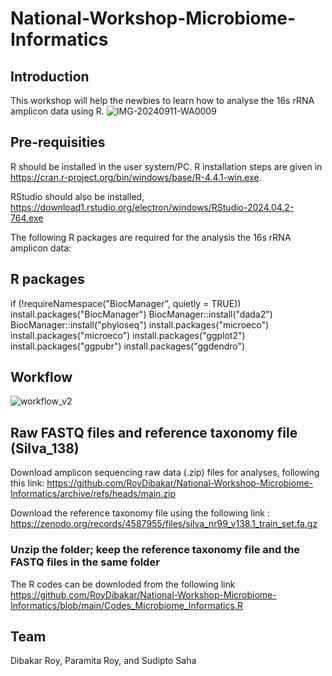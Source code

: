# National-Workshop-Microbiome-Informatics

## Introduction

This workshop will help the newbies to learn how to analyse the 16s rRNA amplicon data using R.
![IMG-20240911-WA0009](https://github.com/user-attachments/assets/237bb872-dcb2-4ec8-8304-7c81798bb017)

## Pre-requisities
R should be installed in the user system/PC. R installation steps are given in https://cran.r-project.org/bin/windows/base/R-4.4.1-win.exe. 

RStudio should also be installed, https://download1.rstudio.org/electron/windows/RStudio-2024.04.2-764.exe

The following R packages are required for the analysis the 16s rRNA amplicon data:
## R packages

  if (!requireNamespace("BiocManager", quietly = TRUE))
                                install.packages("BiocManager")
  BiocManager::install("dada2")
  BiocManager::install("phyloseq")
  install.packages("microeco")
  install.packages("microeco")
  install.packages("ggplot2")
  install.packages("ggpubr")
  install.packages("ggdendro")

## Workflow
![workflow_v2](https://github.com/user-attachments/assets/751d7781-eddb-4539-869f-cd26a90d7c56)



## Raw FASTQ files and reference taxonomy file (Silva_138)
Download amplicon sequencing raw data (.zip) files for analyses, following this link:
https://github.com/RoyDibakar/National-Workshop-Microbiome-Informatics/archive/refs/heads/main.zip

Download the reference taxonomy file using the following link :
https://zenodo.org/records/4587955/files/silva_nr99_v138.1_train_set.fa.gz

### Unzip the folder; keep the reference taxonomy file and the FASTQ files in the same folder

The R codes can be downloded from the following link https://github.com/RoyDibakar/National-Workshop-Microbiome-Informatics/blob/main/Codes_Microbiome_Informatics.R

## Team
Dibakar Roy, Paramita Roy, and Sudipto Saha
